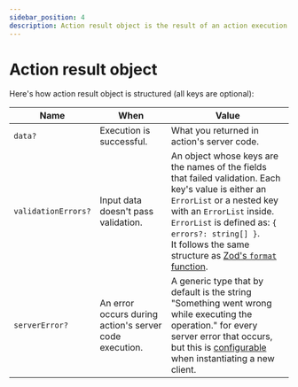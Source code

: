 ```yaml
---
sidebar_position: 4
description: Action result object is the result of an action execution.
---
```


# Action result object

Here's how action result object is structured (all keys are optional):


| Name               | When                                                   | Value                                                                                                                                                                                                                                                               |
|--------------------|--------------------------------------------------------|---------------------------------------------------------------------------------------------------------------------------------------------------------------------------------------------------------------------------------------------------------------------|
| `data?`            | Execution is successful.                               | What you returned in action's server code.                                                                                                                                                                                                                          |
| `validationErrors?` | Input data doesn't pass validation.                         | An object whose keys are the names of the fields that failed validation. Each key's value is either an `ErrorList` or a nested key with an `ErrorList` inside.<br />`ErrorList` is defined as: `{ errors?: string[] }`.<br />It follows the same structure as [Zod's `format` function](https://zod.dev/ERROR_HANDLING?id=formatting-errors).
| `serverError?`     | An error occurs during action's server code execution. | A generic type that by default is the string "Something went wrong while executing the operation." for every server error that occurs, but this is [configurable](/docs/safe-action-client/initialization-options#handlereturnedservererror) when instantiating a new client. |